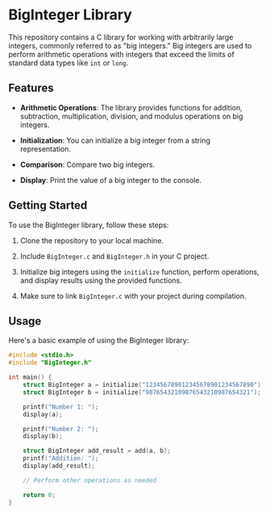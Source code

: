 # BigInteger Library

This repository contains a C library for working with arbitrarily large integers, commonly referred to as "big integers." Big integers are used to perform arithmetic operations with integers that exceed the limits of standard data types like `int` or `long`.

## Features

- **Arithmetic Operations**: The library provides functions for addition, subtraction, multiplication, division, and modulus operations on big integers.

- **Initialization**: You can initialize a big integer from a string representation.

- **Comparison**: Compare two big integers.

- **Display**: Print the value of a big integer to the console.

## Getting Started

To use the BigInteger library, follow these steps:

1. Clone the repository to your local machine.

2. Include `BigInteger.c` and `BigInteger.h` in your C project.

3. Initialize big integers using the `initialize` function, perform operations, and display results using the provided functions.

4. Make sure to link `BigInteger.c` with your project during compilation.

## Usage

Here's a basic example of using the BigInteger library:

```c
#include <stdio.h>
#include "BigInteger.h"

int main() {
    struct BigInteger a = initialize("123456789012345678901234567890");
    struct BigInteger b = initialize("98765432109876543210987654321");

    printf("Number 1: ");
    display(a);

    printf("Number 2: ");
    display(b);

    struct BigInteger add_result = add(a, b);
    printf("Addition: ");
    display(add_result);

    // Perform other operations as needed

    return 0;
}
